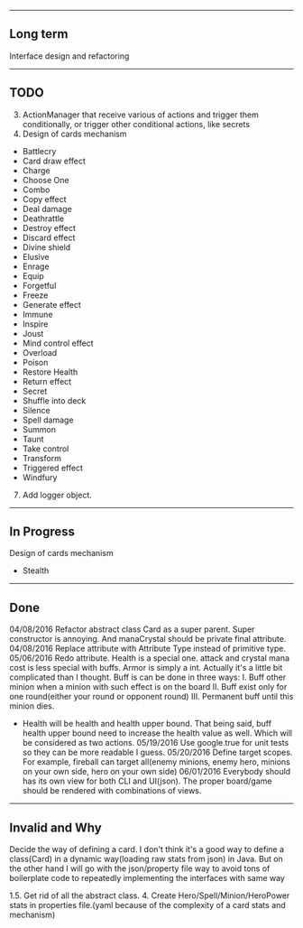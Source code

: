 ----------
Long term
----------
Interface design and refactoring


----
TODO
----
3. ActionManager that receive various of actions and trigger them conditionally, or trigger other conditional actions, like secrets
5. Design of cards mechanism

- Battlecry
- Card draw effect
- Charge
- Choose One
- Combo
- Copy effect
- Deal damage
- Deathrattle
- Destroy effect
- Discard effect
- Divine shield
- Elusive
- Enrage
- Equip
- Forgetful
- Freeze
- Generate effect
- Immune
- Inspire
- Joust
- Mind control effect
- Overload
- Poison
- Restore Health
- Return effect
- Secret
- Shuffle into deck
- Silence
- Spell damage
- Summon
- Taunt
- Take control
- Transform
- Triggered effect
- Windfury

7. Add logger object.

-----------
In Progress
-----------
Design of cards mechanism

- Stealth

----
Done
----
04/08/2016 Refactor abstract class Card as a super parent. Super constructor is annoying. And manaCrystal should be private final attribute.
04/08/2016 Replace attribute with Attribute Type instead of primitive type.
05/06/2016 Redo attribute. Health is a special one. attack and crystal mana cost is less special with buffs. Armor is simply a int.
Actually it's a little bit complicated than I thought. Buff is can be done in three ways:
I. Buff other minion when a minion with such effect is on the board
II. Buff exist only for one round(either your round or opponent round)
III. Permanent buff until this minion dies.
- Health will be health and health upper bound. That being said, buff health upper bound need to increase the health value as well.
Which will be considered as two actions.
05/19/2016 Use google.true for unit tests so they can be more readable I guess.
05/20/2016 Define target scopes. For example, fireball can target all(enemy minions, enemy hero, minions on your own side, hero on your own side)
06/01/2016 Everybody should has its own view for both CLI and UI(json). The proper board/game should be rendered with combinations of views.


---------------
Invalid and Why
---------------
Decide the way of defining a card. I don't think it's a good way to define a class(Card) in a dynamic way(loading raw stats from json) in Java. But on the other hand
I will go with the json/property file way to avoid tons of boilerplate code to repeatedly implementing the interfaces with same way

1.5. Get rid of all the abstract class.
4. Create Hero/Spell/Minion/HeroPower stats in properties file.(yaml because of the complexity of a card stats and mechanism)
